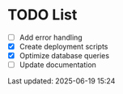 # TODO List

- [ ] Add error handling
- [x] Create deployment scripts
- [x] Optimize database queries
- [ ] Update documentation

Last updated: 2025-06-19 15:24
